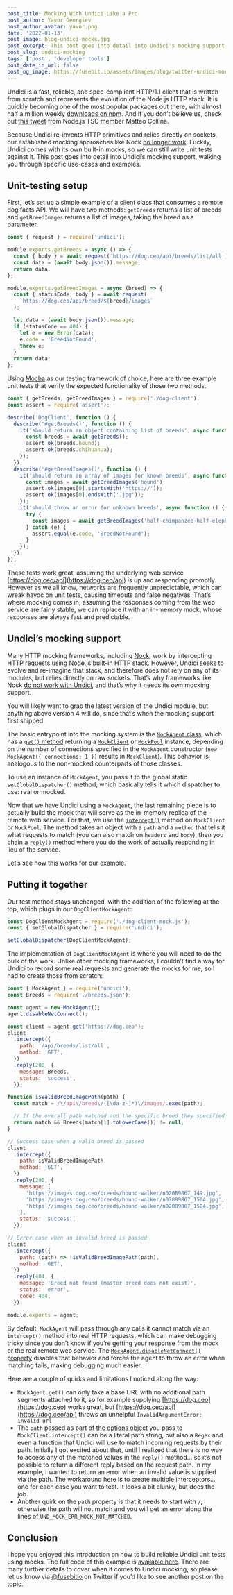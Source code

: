 ```yaml
---
post_title: Mocking With Undici Like a Pro
post_author: Yavor Georgiev
post_author_avatar: yavor.png
date: '2022-01-13'
post_image: blog-undici-mocks.jpg
post_excerpt: This post goes into detail into Undici's mocking support, which enables you to write fast and reliable unit tests.
post_slug: undici-mocking
tags: ['post', 'developer tools']
post_date_in_url: false
post_og_image: https://fusebit.io/assets/images/blog/twitter-undici-mocks.jpg
---
```


Undici is a fast, reliable, and spec-compliant HTTP/1.1 client that is written from scratch and represents the evolution of the Node.js HTTP stack. It is quickly becoming one of the most popular packages out there, with almost half a million weekly [downloads on npm](https://www.npmjs.com/package/undici). And if you don’t believe us, check out [this tweet](https://twitter.com/matteocollina/status/1471164160721539076) from Node.js TSC member Matteo Collina.

Because Undici re-invents HTTP primitives and relies directly on sockets, our established mocking approaches like Nock [no longer work](https://github.com/nock/nock/issues/2183). Luckily, Undici comes with its own built-in mocks, so we can still write unit tests against it. This post goes into detail into Undici’s mocking support, walking you through specific use-cases and examples.

## Unit-testing setup

First, let’s set up a simple example of a client class that consumes a remote dog facts API. We will have two methods: `getBreeds` returns a list of breeds and `getBreedImages` returns a list of images, taking the breed as a parameter.

```javascript
const { request } = require('undici');

module.exports.getBreeds = async () => {
  const { body } = await request('https://dog.ceo/api/breeds/list/all');
  const data = (await body.json()).message;
  return data;
};

module.exports.getBreedImages = async (breed) => {
  const { statusCode, body } = await request(
    `https://dog.ceo/api/breed/${breed}/images`
  );

  let data = (await body.json()).message;
  if (statusCode == 404) {
    let e = new Error(data);
    e.code = 'BreedNotFound';
    throw e;
  }
  return data;
};
```

Using [Mocha](https://mochajs.org) as our testing framework of choice, here are three example unit tests that verify the expected functionality of those two methods.

```javascript
const { getBreeds, getBreedImages } = require('./dog-client');
const assert = require('assert');

describe('DogClient', function () {
  describe('#getBreeds()', function () {
    it('should return an object containing list of breeds', async function () {
      const breeds = await getBreeds();
      assert.ok(breeds.hound);
      assert.ok(breeds.chihuahua);
    });
  });
  describe('#getBreedImages()', function () {
    it('should return an array of images for known breeds', async function () {
      const images = await getBreedImages('hound');
      assert.ok(images[0].startsWith('https://'));
      assert.ok(images[0].endsWith('.jpg'));
    });
    it('should throw an error for unknown breeds', async function () {
      try {
        const images = await getBreedImages('half-chimpanzee-half-elephant');
      } catch (e) {
        assert.equal(e.code, 'BreedNotFound');
      }
    });
  });
});
```

These tests work great, assuming the underlying web service [https://dog.ceo/api](https://dog.ceo/api) is up and responding promptly. However as we all know, networks are frequently unpredictable, which can wreak havoc on unit tests, causing timeouts and false negatives. That’s where mocking comes in; assuming the responses coming from the web service are fairly stable, we can replace it with an in-memory mock, whose responses are always fast and predictable.

## Undici’s mocking support

Many HTTP mocking frameworks, including [Nock](https://github.com/nock/nock), work by intercepting HTTP requests using Node.js built-in HTTP stack. However, Undici seeks to evolve and re-imagine that stack, and therefore does not rely on any of its modules, but relies directly on raw sockets. That’s why frameworks like Nock [do not work with Undici](https://github.com/nock/nock/issues/2183), and that’s why it needs its own mocking support.

You will likely want to grab the latest version of the Undici module, but anything above version 4 will do, since that’s when the mocking support first shipped.

The basic entrypoint into the mocking system is the [`MockAgent` class](https://undici.nodejs.org/#/docs/api/MockAgent), which has a [`get()` method](https://undici.nodejs.org/#/docs/api/MockAgent?id=mockagentgetorigin) returning a [`MockClient`](https://undici.nodejs.org/#/docs/api/MockClient) or [`MockPool`](https://undici.nodejs.org/#/docs/api/MockPool) instance, depending on the number of connections specified in the `MockAgent` constructor (`new MockAgent({ connections: 1 })` results in `MockClient`). This behavior is analogous to the non-mocked counterparts of those classes.

To use an instance of `MockAgent`, you pass it to the global static `setGlobalDispatcher()` method, which basically tells it which dispatcher to use: real or mocked.

Now that we have Undici using a `MockAgent`, the last remaining piece is to actually build the mock that will serve as the in-memory replica of the remote web service. For that, we use the [`intercept()`](https://undici.nodejs.org/#/docs/api/MockClient?id=mockclientinterceptoptions) method on `MockClient` or `MockPool`. The method takes an object with a `path` and a `method` that tells it what requests to match (you can also match on `headers` and `body`), then you chain a [`reply()`](https://undici.nodejs.org/#/docs/api/MockPool?id=return-mockinterceptor) method where you do the work of actually responding in lieu of the service.

Let’s see how this works for our example.

## Putting it together

Our test method stays unchanged, with the addition of the following at the top, which plugs in our `DogClientMockAgent`:

```javascript
const DogClientMockAgent = require('./dog-client-mock.js');
const { setGlobalDispatcher } = require('undici');

setGlobalDispatcher(DogClientMockAgent);
```

The implementation of `DogClientMockAgent` is where you will need to do the bulk of the work. Unlike other mocking frameworks, I couldn’t find a way for Undici to record some real requests and generate the mocks for me, so I had to create those from scratch:

```javascript
const { MockAgent } = require('undici');
const Breeds = require('./breeds.json');

const agent = new MockAgent();
agent.disableNetConnect();

const client = agent.get('https://dog.ceo');
client
  .intercept({
    path: '/api/breeds/list/all',
    method: 'GET',
  })
  .reply(200, {
    message: Breeds,
    status: 'success',
  });

function isValidBreedImagePath(path) {
  const match = /\/api\/breed\/([\da-z-]*)\/images/.exec(path);

  // If the overall path matched and the specific breed they specified was known
  return match && Breeds[match[1].toLowerCase()] != null;
}

// Success case when a valid breed is passed
client
  .intercept({
    path: isValidBreedImagePath,
    method: 'GET',
  })
  .reply(200, {
    message: [
      'https://images.dog.ceo/breeds/hound-walker/n02089867_149.jpg',
      'https://images.dog.ceo/breeds/hound-walker/n02089867_1504.jpg',
      'https://images.dog.ceo/breeds/hound-walker/n02089867_1504.jpg',
    ],
    status: 'success',
  });

// Error case when an invalid breed is passed
client
  .intercept({
    path: (path) => !isValidBreedImagePath(path),
    method: 'GET',
  })
  .reply(404, {
    message: 'Breed not found (master breed does not exist)',
    status: 'error',
    code: 404,
  });

module.exports = agent;
```

By default, `MockAgent` will pass through any calls it cannot match via an `intercept()` method into real HTTP requests, which can make debugging tricky since you don’t know if you’re getting your response from the mock or the real remote web service. The [`MockAgent.disableNetConnect()` property](https://undici.nodejs.org/#/docs/api/MockAgent?id=mockagentdisablenetconnect) disables that behavior and forces the agent to throw an error when matching fails, making debugging much easier.

Here are a couple of quirks and limitations I noticed along the way:

- `MockAgent.get()` can only take a base URL with no additional path segments attached to it, so for example supplying [https://dog.ceo](https://dog.ceo) works great, but [https://dog.ceo/api](https://dog.ceo/api) throws an unhelpful `InvalidArgumentError: invalid url`
- The `path` passed as part of [the options object](https://undici.nodejs.org/#/docs/api/MockPool?id=parameter-mockpoolinterceptoptions) you pass to `MockClient.intercept()` can be a literal path string, but also a `Regex` and even a function that Undici will use to match incoming requests by their path. Initially I got excited about that, until I realized that there is no way to access any of the matched values in the `reply()` method… so it’s not possible to return a different reply based on the request path. In my example, I wanted to return an error when an invalid value is supplied via the path. The workaround here is to create multiple interceptors… one for each case you want to test. It looks a bit clunky, but does the job.
- Another quirk on the `path` property is that it needs to start with `/`, otherwise the path will not match and you will get an error along the lines of `UND_MOCK_ERR_MOCK_NOT_MATCHED`.

## Conclusion

I hope you enjoyed this introduction on how to build reliable Undici unit tests using mocks. The full code of this example is [available here](https://gist.github.com/yavorg/49551a0b34522791ef4b2192dda51fb4). There are many further details to cover when it comes to Undici mocking, so please let us know via [@fusebitio](https://twitter.com/fusebitio) on Twitter if you’d like to see another post on the topic.
